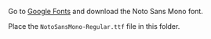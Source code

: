 Go to [Google Fonts](https://fonts.google.com/noto/specimen/Noto+Sans+Mono) and download the Noto Sans Mono font.

Place the `NotoSansMono-Regular.ttf` file in this folder.

